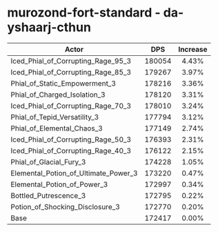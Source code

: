 # murozond-fort-standard - da-yshaarj-cthun
| Actor | DPS | Increase |
|---|:---:|:---:|
|Iced_Phial_of_Corrupting_Rage_95_3|180054|4.43%|
|Iced_Phial_of_Corrupting_Rage_85_3|179267|3.97%|
|Phial_of_Static_Empowerment_3|178216|3.36%|
|Phial_of_Charged_Isolation_3|178120|3.31%|
|Iced_Phial_of_Corrupting_Rage_70_3|178010|3.24%|
|Phial_of_Tepid_Versatility_3|177794|3.12%|
|Phial_of_Elemental_Chaos_3|177149|2.74%|
|Iced_Phial_of_Corrupting_Rage_50_3|176393|2.31%|
|Iced_Phial_of_Corrupting_Rage_40_3|176122|2.15%|
|Phial_of_Glacial_Fury_3|174228|1.05%|
|Elemental_Potion_of_Ultimate_Power_3|173220|0.47%|
|Elemental_Potion_of_Power_3|172997|0.34%|
|Bottled_Putrescence_3|172795|0.22%|
|Potion_of_Shocking_Disclosure_3|172770|0.20%|
|Base|172417|0.00%|
